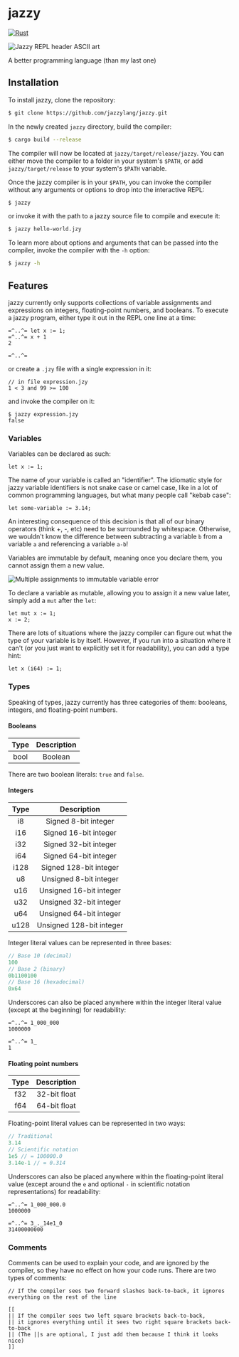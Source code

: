 # jazzy
[![Rust](https://github.com/jazzylang/jazzy/actions/workflows/rust-ci.yml/badge.svg)](https://github.com/jazzylang/jazzy/actions/workflows/rust-ci.yml)

![Jazzy REPL header ASCII art](https://i.imgur.com/aG5ROKh.png)

A better programming language (than my last one)

## Installation
To install jazzy, clone the repository:
```bash
$ git clone https://github.com/jazzylang/jazzy.git
```
In the newly created `jazzy` directory, build the compiler:
```bash
$ cargo build --release
```
The compiler will now be located at `jazzy/target/release/jazzy`. You can either move the compiler to a folder in your system's `$PATH`, or add `jazzy/target/release` to your system's `$PATH` variable.

Once the jazzy compiler is in your `$PATH`, you can invoke the compiler without any arguments or options to drop into the interactive REPL:
```bash
$ jazzy
```
or invoke it with the path to a jazzy source file to compile and execute it:
```bash
$ jazzy hello-world.jzy
```

To learn more about options and arguments that can be passed into the compiler, invoke the compiler with the `-h` option:
```bash
$ jazzy -h
```

## Features
jazzy currently only supports collections of variable assignments and expressions on integers, floating-point numbers, and booleans. To execute a jazzy program, either type it out in the REPL one line at a time:

```
=^..^= let x := 1;
=^..^= x + 1 
2

=^..^=
```
or create a `.jzy` file with a single expression in it:
```
// in file expression.jzy
1 < 3 and 99 >= 100
```
and invoke the compiler on it:
```
$ jazzy expression.jzy
false
```

### Variables
Variables can be declared as such:
```
let x := 1;
```

The name of your variable is called an "identifier". The idiomatic style for jazzy variable identifiers is not snake case or camel case, like in a lot of common programming languages, but what many people call "kebab case":
```
let some-variable := 3.14;
```

An interesting consequence of this decision is that all of our binary operators (think +, -, etc) need to be surrounded by whitespace. Otherwise, we wouldn't know the difference between subtracting a variable `b` from a variable `a` and referencing a variable `a-b`!

Variables are immutable by default, meaning once you declare them, you cannot assign them a new value.

![Multiple assignments to immutable variable error](https://i.imgur.com/VkelC0c.png)

To declare a variable as mutable, allowing you to assign it a new value later, simply add a `mut` after the `let`:
```
let mut x := 1;
x := 2;
```

There are lots of situations where the jazzy compiler can figure out what the type of your variable is by itself. However, if you run into a situation where it can't (or you just want to explicitly set it for readability), you can add a type hint:
```
let x (i64) := 1;
```

### Types

Speaking of types, jazzy currently has three categories of them: booleans, integers, and floating-point numbers.

#### Booleans
| Type | Description |
|:----:|:-----------:|
| bool |   Boolean   |

There are two boolean literals: `true` and `false`.

#### Integers
| Type |       Description        |
|:----:|:------------------------:|
| i8   |  Signed 8-bit integer    |
| i16  |  Signed 16-bit integer   |
| i32  |  Signed 32-bit integer   |
| i64  |  Signed 64-bit integer   |
| i128 |  Signed 128-bit integer  |
| u8   | Unsigned 8-bit integer   |
| u16  | Unsigned 16-bit integer  |
| u32  | Unsigned 32-bit integer  |
| u64  | Unsigned 64-bit integer  |
| u128 | Unsigned 128-bit integer |

Integer literal values can be represented in three bases:
```c
// Base 10 (decimal)
100
// Base 2 (binary)
0b1100100
// Base 16 (hexadecimal)
0x64
```

Underscores can also be placed anywhere within the integer literal value (except at the beginning) for readability:
```
=^..^= 1_000_000
1000000

=^..^= 1_
1
```

#### Floating point numbers
| Type | Description  |
|:----:|:------------:|
| f32  | 32-bit float |
| f64  | 64-bit float |

Floating-point literal values can be represented in two ways:
```c
// Traditional
3.14
// Scientific notation
1e5 // = 100000.0
3.14e-1 // = 0.314
```

Underscores can also be placed anywhere within the floating-point literal value (except around the `e` and optional `-` in scientific notation representations) for readability:
```
=^..^= 1_000_000.0
1000000

=^..^= 3_._14e1_0
31400000000
```

### Comments
Comments can be used to explain your code, and are ignored by the compiler, so they have no effect on how your code runs. There are two types of comments:
```
// If the compiler sees two forward slashes back-to-back, it ignores everything on the rest of the line

[[
|| If the compiler sees two left square brackets back-to-back,
|| it ignores everything until it sees two right square brackets back-to-back
|| (The ||s are optional, I just add them because I think it looks nice)
]]
```
